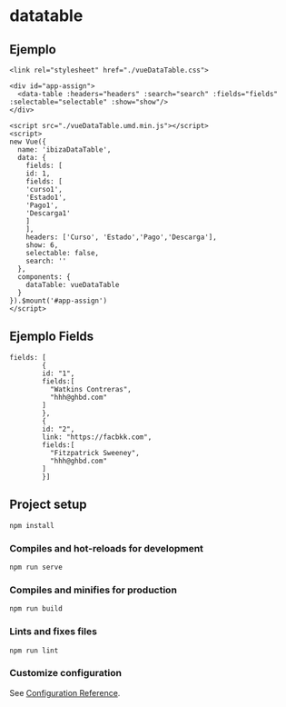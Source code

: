 # datatable

## Ejemplo
```
<link rel="stylesheet" href="./vueDataTable.css">

<div id="app-assign">
  <data-table :headers="headers" :search="search" :fields="fields" :selectable="selectable" :show="show"/>
</div>

<script src="./vueDataTable.umd.min.js"></script>
<script>
new Vue({
  name: 'ibizaDataTable',
  data: {
    fields: [
    id: 1,
    fields: [
    'curso1',
    'Estado1',
    'Pago1',
    'Descarga1'
    ]
    ],
    headers: ['Curso', 'Estado','Pago','Descarga'],
    show: 6,
    selectable: false,
    search: ''
  },
  components: {
    dataTable: vueDataTable
  }
}).$mount('#app-assign')
</script>
```
## Ejemplo Fields
```
fields: [
        {
        id: "1",
        fields:[
          "Watkins Contreras",
          "hhh@ghbd.com"
        ]
        },
        {
        id: "2",
        link: "https://facbkk.com",
        fields:[
          "Fitzpatrick Sweeney",
          "hhh@ghbd.com"
        ]
        }]
```
## Project setup
```
npm install
```

### Compiles and hot-reloads for development
```
npm run serve
```

### Compiles and minifies for production
```
npm run build
```

### Lints and fixes files
```
npm run lint
```

### Customize configuration
See [Configuration Reference](https://cli.vuejs.org/config/).
